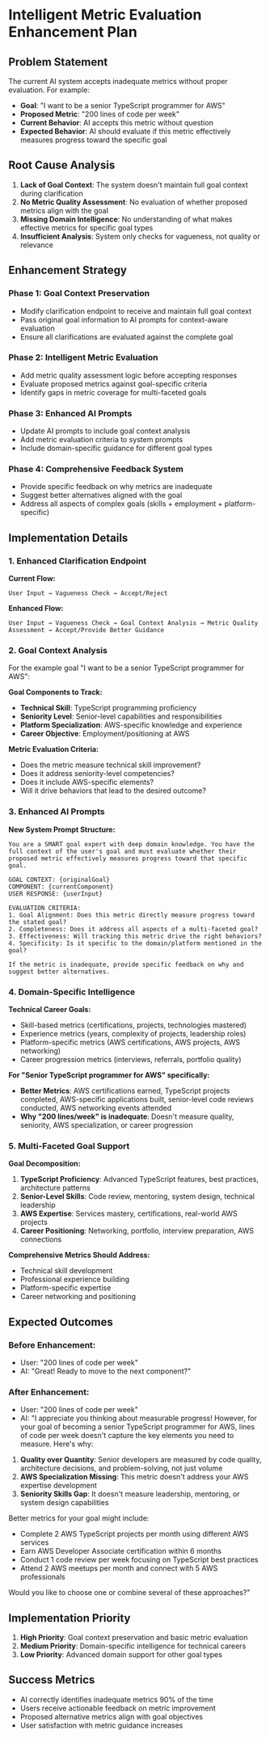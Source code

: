 # Intelligent Metric Evaluation Enhancement Plan

## Problem Statement

The current AI system accepts inadequate metrics without proper evaluation. For example:
- **Goal**: "I want to be a senior TypeScript programmer for AWS"
- **Proposed Metric**: "200 lines of code per week"
- **Current Behavior**: AI accepts this metric without question
- **Expected Behavior**: AI should evaluate if this metric effectively measures progress toward the specific goal

## Root Cause Analysis

1. **Lack of Goal Context**: The system doesn't maintain full goal context during clarification
2. **No Metric Quality Assessment**: No evaluation of whether proposed metrics align with the goal
3. **Missing Domain Intelligence**: No understanding of what makes effective metrics for specific goal types
4. **Insufficient Analysis**: System only checks for vagueness, not quality or relevance

## Enhancement Strategy

### Phase 1: Goal Context Preservation
- Modify clarification endpoint to receive and maintain full goal context
- Pass original goal information to AI prompts for context-aware evaluation
- Ensure all clarifications are evaluated against the complete goal

### Phase 2: Intelligent Metric Evaluation
- Add metric quality assessment logic before accepting responses
- Evaluate proposed metrics against goal-specific criteria
- Identify gaps in metric coverage for multi-faceted goals

### Phase 3: Enhanced AI Prompts
- Update AI prompts to include goal context analysis
- Add metric evaluation criteria to system prompts
- Include domain-specific guidance for different goal types

### Phase 4: Comprehensive Feedback System
- Provide specific feedback on why metrics are inadequate
- Suggest better alternatives aligned with the goal
- Address all aspects of complex goals (skills + employment + platform-specific)

## Implementation Details

### 1. Enhanced Clarification Endpoint

**Current Flow:**
```
User Input → Vagueness Check → Accept/Reject
```

**Enhanced Flow:**
```
User Input → Vagueness Check → Goal Context Analysis → Metric Quality Assessment → Accept/Provide Better Guidance
```

### 2. Goal Context Analysis

For the example goal "I want to be a senior TypeScript programmer for AWS":

**Goal Components to Track:**
- **Technical Skill**: TypeScript programming proficiency
- **Seniority Level**: Senior-level capabilities and responsibilities
- **Platform Specialization**: AWS-specific knowledge and experience
- **Career Objective**: Employment/positioning at AWS

**Metric Evaluation Criteria:**
- Does the metric measure technical skill improvement?
- Does it address seniority-level competencies?
- Does it include AWS-specific elements?
- Will it drive behaviors that lead to the desired outcome?

### 3. Enhanced AI Prompts

**New System Prompt Structure:**
```
You are a SMART goal expert with deep domain knowledge. You have the full context of the user's goal and must evaluate whether their proposed metric effectively measures progress toward that specific goal.

GOAL CONTEXT: {originalGoal}
COMPONENT: {currentComponent}
USER RESPONSE: {userInput}

EVALUATION CRITERIA:
1. Goal Alignment: Does this metric directly measure progress toward the stated goal?
2. Completeness: Does it address all aspects of a multi-faceted goal?
3. Effectiveness: Will tracking this metric drive the right behaviors?
4. Specificity: Is it specific to the domain/platform mentioned in the goal?

If the metric is inadequate, provide specific feedback on why and suggest better alternatives.
```

### 4. Domain-Specific Intelligence

**Technical Career Goals:**
- Skill-based metrics (certifications, projects, technologies mastered)
- Experience metrics (years, complexity of projects, leadership roles)
- Platform-specific metrics (AWS certifications, AWS projects, AWS networking)
- Career progression metrics (interviews, referrals, portfolio quality)

**For "Senior TypeScript programmer for AWS" specifically:**
- **Better Metrics**: AWS certifications earned, TypeScript projects completed, AWS-specific applications built, senior-level code reviews conducted, AWS networking events attended
- **Why "200 lines/week" is inadequate**: Doesn't measure quality, seniority, AWS specialization, or career progression

### 5. Multi-Faceted Goal Support

**Goal Decomposition:**
1. **TypeScript Proficiency**: Advanced TypeScript features, best practices, architecture patterns
2. **Senior-Level Skills**: Code review, mentoring, system design, technical leadership
3. **AWS Expertise**: Services mastery, certifications, real-world AWS projects
4. **Career Positioning**: Networking, portfolio, interview preparation, AWS connections

**Comprehensive Metrics Should Address:**
- Technical skill development
- Professional experience building
- Platform-specific expertise
- Career networking and positioning

## Expected Outcomes

### Before Enhancement:
- User: "200 lines of code per week"
- AI: "Great! Ready to move to the next component?"

### After Enhancement:
- User: "200 lines of code per week"
- AI: "I appreciate you thinking about measurable progress! However, for your goal of becoming a senior TypeScript programmer for AWS, lines of code per week doesn't capture the key elements you need to measure. Here's why:

1. **Quality over Quantity**: Senior developers are measured by code quality, architecture decisions, and problem-solving, not just volume
2. **AWS Specialization Missing**: This metric doesn't address your AWS expertise development
3. **Seniority Skills Gap**: It doesn't measure leadership, mentoring, or system design capabilities

Better metrics for your goal might include:
- Complete 2 AWS TypeScript projects per month using different AWS services
- Earn AWS Developer Associate certification within 6 months
- Conduct 1 code review per week focusing on TypeScript best practices
- Attend 2 AWS meetups per month and connect with 5 AWS professionals

Would you like to choose one or combine several of these approaches?"

## Implementation Priority

1. **High Priority**: Goal context preservation and basic metric evaluation
2. **Medium Priority**: Domain-specific intelligence for technical careers
3. **Low Priority**: Advanced domain support for other goal types

## Success Metrics

- AI correctly identifies inadequate metrics 90% of the time
- Users receive actionable feedback on metric improvement
- Proposed alternative metrics align with goal objectives
- User satisfaction with metric guidance increases